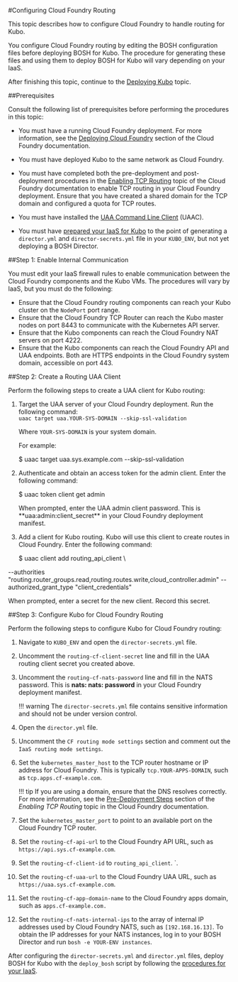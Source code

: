 #Configuring Cloud Foundry Routing

This topic describes how to configure Cloud Foundry to handle routing for Kubo. 

You configure Cloud Foundry routing by editing the BOSH configuration files before deploying BOSH for Kubo. The procedure for generating these files and using them to deploy BOSH for Kubo will vary depending on your IaaS.

After finishing this topic, continue to the [Deploying Kubo](deploying-kubo/) topic.

##Prerequisites

Consult the following list of prerequisites before performing the procedures in this topic:

* You must have a running Cloud Foundry deployment. For more information, see the [Deploying Cloud Foundry](https://docs.cloudfoundry.org/deploying/index.html) section of the Cloud Foundry documentation.

* You must have deployed Kubo to the same network as Cloud Foundry.

* You must have completed both the pre-deployment and post-deployment procedures in the [Enabling TCP Routing](http://docs.cloudfoundry.org/adminguide/enabling-tcp-routing.html) topic of the Cloud Foundry documentation to enable TCP routing in your Cloud Foundry deployment. Ensure that you have created a shared domain for the TCP domain and configured a quota for TCP routes.

* You must have installed the [UAA Command Line Client](https://github.com/cloudfoundry/cf-uaac) (UAAC). 

* You must have [prepared your IaaS for Kubo](/installing/#step-1-prepare-your-iaas) to the point of generating a `director.yml` and `director-secrets.yml` file in your `KUBO_ENV`, but not yet deploying a BOSH Director.

##Step 1: Enable Internal Communication

You must edit your IaaS firewall rules to enable communication between the Cloud Foundry components and the Kubo VMs. The procedures will vary by IaaS, but you must do the following:

* Ensure that the Cloud Foundry routing components can reach your Kubo cluster on the `NodePort` port range.
* Ensure that the Cloud Foundry TCP Router can reach the Kubo master nodes on port 8443 to communicate with the Kubernetes API server.
* Ensure that the Kubo components can reach the Cloud Foundry NAT servers on port 4222.
* Ensure that the Kubo components can reach the Cloud Foundry API and UAA endpoints. Both are HTTPS endpoints in the Cloud Foundry system domain, accessible on port 443. 

##Step 2: Create a Routing UAA Client

Perform the following steps to create a UAA client for Kubo routing:

1. Target the UAA server of your Cloud Foundry deployment. Run the following command:<br>
	`uaac target uaa.YOUR-SYS-DOMAIN --skip-ssl-validation`

	Where `YOUR-SYS-DOMAIN` is your system domain.

	For example:
	<p class="terminal">$ uaac target uaa.sys.example.com --skip-ssl-validation</p>

1. Authenticate and obtain an access token for the admin client. Enter the following command:
	<p class="terminal">$ uaac token client get admin</p>
	When prompted, enter the UAA admin client password. This is **uaa:admin:client_secret** in your Cloud Foundry deployment manifest.

1. Add a client for Kubo routing. Kubo will use this client to create routes in Cloud Foundry. Enter the following command: 
	<p class="terminal">$ uaac client add routing_api_client \
--authorities "routing.router_groups.read,routing.routes.write,cloud_controller.admin" --authorized_grant_type "client_credentials"</p>
	When prompted, enter a secret for the new client. Record this secret.

##Step 3: Configure Kubo for Cloud Foundry Routing

Perform the following steps to configure Kubo for Cloud Foundry routing:

1. Navigate to `KUBO_ENV` and open the `director-secrets.yml` file.
1. Uncomment the `routing-cf-client-secret` line and fill in the UAA routing client secret you created above.
1. Uncomment the `routing-cf-nats-password` line and fill in the NATS password. This is **nats: nats: password** in your Cloud Foundry deployment manifest.

	!!! warning
		The `director-secrets.yml` file contains sensitive information and should not be under version control.

1. Open the `director.yml` file.

1. Uncomment the `CF routing mode settings` section and comment out the `IaaS routing mode settings`.
1. Set the `kubernetes_master_host` to the TCP router hostname or IP address for Cloud Foundry. This is typically `tcp.YOUR-APPS-DOMAIN`, such as `tcp.apps.cf-example.com`.

	!!! tip
		If you are using a domain, ensure that the DNS resolves correctly. For more information, see the [Pre-Deployment Steps](https://docs.cloudfoundry.org/adminguide/enabling-tcp-routing.html#-pre-deployment-steps) section of the <em>Enabling TCP Routing</em> topic in the Cloud Foundry documentation.

1. Set the `kubernetes_master_port` to point to an available port on the Cloud Foundry TCP router.
1. Set the `routing-cf-api-url` to the Cloud Foundry API URL, such as `https://api.sys.cf-example.com`.
1. Set the `routing-cf-client-id` to `routing_api_client`.
`. 
1. Set the `routing-cf-uaa-url` to the Cloud Foundry UAA URL, such as `https://uaa.sys.cf-example.com`.
1. Set the `routing-cf-app-domain-name` to the Cloud Foundry apps domain, such as `apps.cf-example.com.`
1. Set the `routing-cf-nats-internal-ips` to the array of internal IP addresses used by Cloud Foundry NATS, such as `[192.168.16.13]`. To obtain the IP addresses for your NATS instances, log in to your BOSH Director and run `bosh -e YOUR-ENV instances`.

After configuring the `director-secrets.yml` and `director.yml` files, deploy BOSH for Kubo with the `deploy_bosh` script by following the [procedures for your IaaS](/installing/#step-1-prepare-your-iaas). 
 


